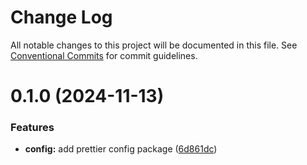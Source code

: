# Change Log

All notable changes to this project will be documented in this file.
See [Conventional Commits](https://conventionalcommits.org) for commit guidelines.

# 0.1.0 (2024-11-13)

### Features

- **config:** add prettier config package ([6d861dc](https://github.com/Franco-from-Owlish/prettier-config/commit/6d861dccb69073a75f848a230b8ec5c221e50184))
